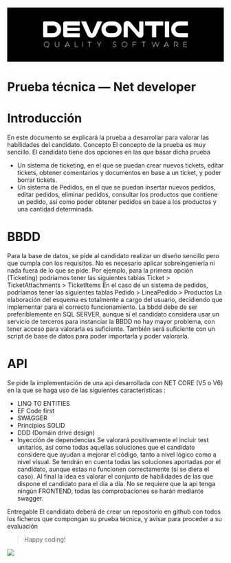 ![](white_textlogo_black.png)
# Prueba técnica — Net developer

# Introducción
En este documento se explicará la prueba a desarrollar para valorar las habilidades del candidato.
Concepto
El concepto de la prueba es muy sencillo.
El candidato tiene dos opciones en las que basar dicha prueba
-	Un sistema de ticketing, en el que se puedan crear nuevos tickets, editar tickets, obtener comentarios y documentos en base a un ticket, y poder borrar tickets.
-	Un sistema de Pedidos, en el que se puedan insertar nuevos pedidos, editar pedidos, eliminar pedidos, consultar los productos que contiene un pedido, así como poder obtener pedidos en base a los productos y una cantidad determinada.

# BBDD
Para la base de datos, se pide al candidato realizar un diseño sencillo pero que cumpla con los requisitos. No es necesario aplicar sobreingeniería ni nada fuera de lo que se pide. Por ejemplo, para la primera opción (Ticketing) podríamos tener las siguientes tablas
Ticket > TicketAttachments > TicketItems 
En el caso de un sistema de pedidos, podríamos tener las siguientes tablas
Pedido > LineaPedido > Productos 
La elaboración del esquema es totalmente a cargo del usuario, decidiendo que implementar para el correcto funcionamiento.
La bbdd debe de ser preferiblemente en SQL SERVER, aunque si el candidato considera usar un servicio de terceros para instanciar la BBDD no hay mayor problema, con tener acceso para valorarla es suficiente.
También será suficiente con un script de base de datos para poder importarla y poder valorarla.
# API
Se pide la implementación de una api desarrollada con NET CORE (V5 o V6) en la que se haga uso de las siguientes características :
-	LINQ TO ENTITIES
-	EF Code first
-	SWAGGER
-	Principios SOLID
-	DDD (Domáin drive design)
-	Inyección de dependencias
Se valorará positivamente el incluir test unitarios, así como todas aquellas soluciones que el candidato considere que ayudan a mejorar el código, tanto a nivel lógico como a nivel visual.
Se tendrán en cuenta todas las soluciones aportadas por el candidato, aunque estas no funcionen correctamente (si se diera el caso). Al final la idea es valorar el conjunto de habilidades de las que dispone el candidato para el día a día.
No se requiere que la api tenga ningún FRONTEND, todas las comprobaciones se harán mediante swagger.

Entregable
El candidato deberá de crear un repositorio en github con todos los ficheros que compongan su prueba técnica, y avisar para proceder a su evaluación

> Happy coding!

<img src="https://user-images.githubusercontent.com/5693916/30273942-84252588-96fb-11e7-9420-5516b92cb1f7.gif" width="100">
